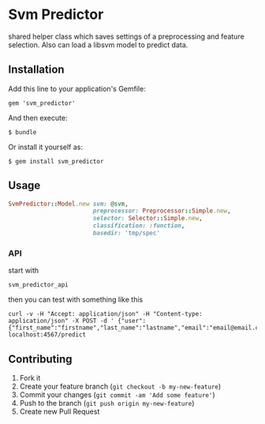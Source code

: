 # Svm Predictor

shared helper class which saves settings of a preprocessing and feature selection.
Also can load a libsvm model to predict data.

## Installation

Add this line to your application's Gemfile:

    gem 'svm_predictor'

And then execute:

    $ bundle

Or install it yourself as:

    $ gem install svm_predictor

## Usage

``` ruby
SvmPredictor::Model.new svm: @svm,
                        preprocessor: Preprocessor::Simple.new,
                        selector: Selector::Simple.new,
                        classification: :function,
                        basedir: 'tmp/spec'
```

### API

start with

    svm_predictor_api

then you can test with something like this

    curl -v -H "Accept: application/json" -H "Content-type: application/json" -X POST -d ' {"user":{"first_name":"firstname","last_name":"lastname","email":"email@email.com","password":"app123","password_confirmation":"app123"}}' localhost:4567/predict


## Contributing

1. Fork it
2. Create your feature branch (`git checkout -b my-new-feature`)
3. Commit your changes (`git commit -am 'Add some feature'`)
4. Push to the branch (`git push origin my-new-feature`)
5. Create new Pull Request

